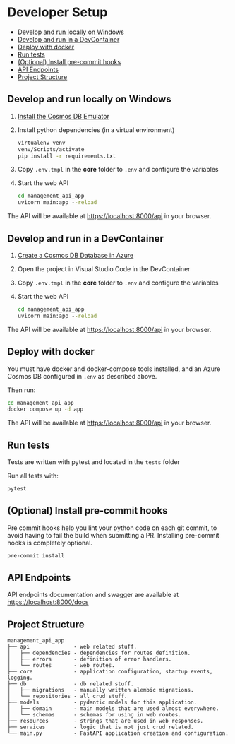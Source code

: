 # Developer Setup

- [Develop and run locally on Windows](#develop-and-run-locally-on-windows)
- [Develop and run in a DevContainer](#develop-and-run-in-a-devcontainer)
- [Deploy with docker](#deploy-with-docker)
- [Run tests](#run-tests)
- [(Optional) Install pre-commit hooks](#optional-install-pre-commit-hooks)
- [API Endpoints](#api-endpoints)
- [Project Structure](#project-structure)

## Develop and run locally on Windows

1. [Install the Cosmos DB Emulator](https://docs.microsoft.com/en-us/azure/cosmos-db/local-emulator?tabs=cli%2Cssl-netstd21)
1. Install python dependencies (in a virtual environment)

    ```cmd
    virtualenv venv
    venv/Scripts/activate
    pip install -r requirements.txt
    ```

1. Copy `.env.tmpl` in the **core** folder to `.env` and configure the variables
1. Start the web API

    ```cmd
    cd management_api_app
    uvicorn main:app --reload
    ```

The API will be available at [https://localhost:8000/api](https://localhost:8000/api) in your browser.

## Develop and run in a DevContainer

1. [Create a Cosmos DB Database in Azure](https://docs.microsoft.com/en-us/azure/cosmos-db/create-cosmosdb-resources-portal)
1. Open the project in Visual Studio Code in the DevContainer
1. Copy `.env.tmpl` in the **core** folder to `.env` and configure the variables
1. Start the web API

    ```cmd
    cd management_api_app
    uvicorn main:app --reload
    ```

The API will be available at [https://localhost:8000/api](https://localhost:8000/api) in your browser.

## Deploy with docker

You must have docker and docker-compose tools installed, and an Azure Cosmos DB configured in `.env` as described above.

Then run:

```cmd
cd management_api_app
docker compose up -d app
```

The API will be available at [https://localhost:8000/api](https://localhost:8000/api) in your browser.

## Run tests

Tests are written with pytest and located in the `tests` folder

Run all tests with:

```cmd
pytest
```

## (Optional) Install pre-commit hooks

Pre commit hooks help you lint your python code on each git commit, to avoid having to fail the build when submitting a PR. Installing pre-commit hooks is completely optional.

```cmd
pre-commit install
```

## API Endpoints

API endpoints documentation and swagger are available at [https://localhost:8000/docs](https://localhost:8000/docs)

## Project Structure

```text
management_api_app
├── api              - web related stuff.
│   ├── dependencies - dependencies for routes definition.
│   ├── errors       - definition of error handlers.
│   └── routes       - web routes.
├── core             - application configuration, startup events, logging.
├── db               - db related stuff.
│   ├── migrations   - manually written alembic migrations.
│   └── repositories - all crud stuff.
├── models           - pydantic models for this application.
│   ├── domain       - main models that are used almost everywhere.
│   └── schemas      - schemas for using in web routes.
├── resources        - strings that are used in web responses.
├── services         - logic that is not just crud related.
└── main.py          - FastAPI application creation and configuration.
```
